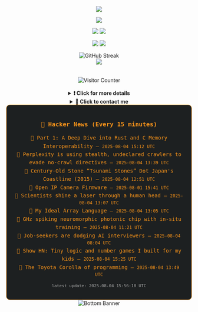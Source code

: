 <div align="center">
  <img src="https://readme-typing-svg.herokuapp.com?font=Fira+Code&weight=600&size=19&duration=3000&pause=1000&color=F7931A&center=true&vCenter=true&width=600&lines=%F0%9F%91%8B+Hi+%2C++I'm+(+Esmaeil+Asadi+%3C%3D%3E+%D8%A7%D8%B3%D9%80%D9%85%D9%80%D8%A7%D8%B9%D9%80%DB%8C%D9%80%D9%84+%D8%A7%D8%B3%D9%80%D8%AF%DB%8C+)"/>
</div>

<p align="center">
  <img src="http://github-profile-summary-cards.vercel.app/api/cards/profile-details?username=Null-Err0r&theme=gruvbox" />
</p>

<p align="center">
  <img src="http://github-profile-summary-cards.vercel.app/api/cards/repos-per-language?username=Null-Err0r&theme=gruvbox" />
  <img src="http://github-profile-summary-cards.vercel.app/api/cards/most-commit-language?username=Null-Err0r&theme=gruvbox" />
</p>

<p align="center">
  <img src="http://github-profile-summary-cards.vercel.app/api/cards/stats?username=Null-Err0r&theme=gruvbox" />
  <img src="http://github-profile-summary-cards.vercel.app/api/cards/productive-time?username=Null-Err0r&theme=gruvbox&utcOffset=8" />
</p>
<div align="center">
  <img src="https://streak-stats.demolab.com/?user=null-err0r&theme=gruvbox" alt="GitHub Streak" />
</div>

<div align="center">
  <img src="https://github-profile-trophy.vercel.app/?username=Null-Err0r&theme=gruvbox&no-frame=true&margin-w=15&margin-h=15&row=2&column=4" />
</div>

<div align="center">
  <br> </br>
  <img src="https://ghvc.kabelkultur.se/?username=null-err0r&abbreviated=true&color=ff5500&label=%E2%81%AE%20%E2%81%AE%E2%81%AE%20%E2%81%AE%E2%81%AE%20%20%F0%9F%91%80%20%E2%81%AE%20%E2%81%AE%E2%81%AE%20%E2%81%AE%E2%81%AEVisitor%E2%81%AE%20%E2%81%AE%E2%81%AE%20%E2%81%AE%E2%81%AE%20%F0%9F%91%80%E2%81%AE%20%E2%81%AE%E2%81%AE%20%E2%81%AE%E2%81%AE%E2%81%AE%20%E2%81%AE%E2%81%AE%20%E2%81%AE%E2%81%AE⁮⁮" alt="Visitor Counter" />
  <br> </br>
</div>
<details align="center">
<summary> <b> ❗️ Click for more details</b> </summary>
<br>
<div align="center">
  <a href="https://next.ossinsight.io/widgets/official/analyze-user-contribution-time-distribution?user_id=19436819&period=all_times" target="_blank" style="display: block;">
    <picture>
      <source media="(prefers-color-scheme: dark)" srcset="https://next.ossinsight.io/widgets/official/analyze-user-contribution-time-distribution/thumbnail.png?user_id=19436819&period=all_times&image_size=auto&color_scheme=dark" width="700" height="auto">
      <img alt="Contribution Time Distribution" src="https://next.ossinsight.io/widgets/official/analyze-user-contribution-time-distribution/thumbnail.png?user_id=19436819&period=all_times&image_size=auto&color_scheme=dark" width="700" height="auto">
    </picture>
  </a>
</div>

<div align="center">
  <a href="https://next.ossinsight.io/widgets/official/compose-user-dashboard-stats?user_id=19436819" target="_blank" style="display: block;">
    <picture>
      <source media="(prefers-color-scheme: dark)" srcset="https://next.ossinsight.io/widgets/official/compose-user-dashboard-stats/thumbnail.png?user_id=19436819&image_size=auto&color_scheme=dark" width="700" height="auto">
      <img alt="Dashboard Stats" src="https://next.ossinsight.io/widgets/official/compose-user-dashboard-stats/thumbnail.png?user_id=19436819&image_size=auto&color_scheme=dark" width="700" height="auto">
    </picture>
  </a>
</div>

<div align="center">
  <a href="https://next.ossinsight.io/widgets/official/compose-org-activity-map?activity=stars&role=stars&owner_id=19436819&period=past_12_months" target="_blank" style="display: block;">
    <picture>
      <source media="(prefers-color-scheme: dark)" srcset="https://next.ossinsight.io/widgets/official/compose-org-activity-map/thumbnail.png?activity=stars&role=stars&owner_id=19436819&period=past_12_months&image_size=4x7&color_scheme=dark" width="700" height="auto">
      <img alt="Geographical Distribution" src="https://next.ossinsight.io/widgets/official/compose-org-activity-map/thumbnail.png?activity=stars&role=stars&owner_id=19436819&period=past_12_months&image_size=4x7&color_scheme=dark" width="700" height="auto">
    </picture>
  </a>
</div>
<div align="center">
  <img src="https://github-readme-activity-graph.vercel.app/graph?username=Null-Err0r&theme=gruvbox" alt="Activity Graph" />
</div>
<br>
</details>

<details align="center">
<summary> <b>  💬  Click to contact me</b> </summary>
<br>
<div align="center">
  <br><br>
  <a href="https://t.me/NullErr0r" target="_blank">
    <img src="https://img.shields.io/badge/Telegram-black?style=for-the-badge&logo=Telegram" alt="Telegram" />
  </a>
</div>
<br>
</details> 





























































<!--hn-readme-->
<div align="center" style="border: 1px solid #f7931a; border-radius: 10px; padding: 20px; max-width: 700px; margin: auto; background-color: #1d2021; color: #f7931a; font-family: 'Fira Code', monospace;">

<h3>📰 Hacker News (Every 15 minutes)</h3>

<ul style="list-style-type: none; padding-left: 0; line-height: 1.6;">
  <li>🔹 <a href="https://notashes.me/blog/part-1-memory-management/" style="color: #f7931a; text-decoration: none;">Part 1: A Deep Dive into Rust and C Memory Interoperability</a> — <code>2025-08-04 15:12 UTC</code></li>
  <li>🔹 <a href="https://blog.cloudflare.com/perplexity-is-using-stealth-undeclared-crawlers-to-evade-website-no-crawl-directives/" style="color: #f7931a; text-decoration: none;">Perplexity is using stealth, undeclared crawlers to evade no-crawl directives</a> — <code>2025-08-04 13:39 UTC</code></li>
  <li>🔹 <a href="https://www.smithsonianmag.com/smart-news/century-old-warnings-against-tsunamis-dot-japans-coastline-180956448/" style="color: #f7931a; text-decoration: none;">Century-Old Stone “Tsunami Stones” Dot Japan's Coastline (2015)</a> — <code>2025-08-04 12:51 UTC</code></li>
  <li>🔹 <a href="https://openipc.org/à" style="color: #f7931a; text-decoration: none;">Open IP Camera Firmware</a> — <code>2025-08-01 15:41 UTC</code></li>
  <li>🔹 <a href="https://spectrum.ieee.org/optical-brain-imaging" style="color: #f7931a; text-decoration: none;">Scientists shine a laser through a human head</a> — <code>2025-08-04 13:07 UTC</code></li>
  <li>🔹 <a href="https://www.ashermancinelli.com/csblog/2025-7-20-Ideal-Array-Language.html" style="color: #f7931a; text-decoration: none;">My Ideal Array Language</a> — <code>2025-08-04 13:05 UTC</code></li>
  <li>🔹 <a href="https://arxiv.org/abs/2506.14272" style="color: #f7931a; text-decoration: none;">GHz spiking neuromorphic photonic chip with in-situ training</a> — <code>2025-08-04 11:21 UTC</code></li>
  <li>🔹 <a href="https://fortune.com/2025/08/03/ai-interviewers-job-seekers-unemployment-hiring-hr-teams/" style="color: #f7931a; text-decoration: none;">Job-seekers are dodging AI interviewers</a> — <code>2025-08-04 08:04 UTC</code></li>
  <li>🔹 <a href="https://quizmathgenius.com/" style="color: #f7931a; text-decoration: none;">Show HN: Tiny logic and number games I built for my kids</a> — <code>2025-08-04 15:25 UTC</code></li>
  <li>🔹 <a href="https://deprogrammaticaipsum.com/the-toyota-corolla-of-programming/" style="color: #f7931a; text-decoration: none;">The Toyota Corolla of programming</a> — <code>2025-08-04 13:49 UTC</code></li>
</ul>

<p style="font-size: 0.8em; color: #aaaaaa; margin-top: 10px;">
  latest update: 2025-08-04 15:56:18 UTC
</p>

</div>
<!--hn-readme-->






























































<div align="center">
  <img src="https://raw.githubusercontent.com/Trilokia/Trilokia/379277808c61ef204768a61bbc5d25bc7798ccf1/bottom_header.svg" alt="Bottom Banner" />
</div>
